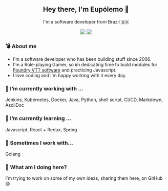 <h2 align='center'>Hey there, I'm Eupólemo 👋</h2>
<p align='center'>I'm a software developer from Brazil <span>&#x1f1e7;&#x1f1f7;</span></p>
<p align='center'>
  <a href="https://twitter.com/eupolemo">
    <img src="https://img.shields.io/badge/twitter-%231DA1F2.svg?&style=for-the-badge&logo=twitter&logoColor=white" /></a>
  <a href="https://www.linkedin.com/in/eupolemo">
    <img src="https://img.shields.io/badge/linkedin-%230077B5.svg?&style=for-the-badge&logo=linkedin&logoColor=white" />
  </a>
</p>


### 💣 About me

- I'm a software developer who has been building stuff since 2006.
- I'm a Role-playing Gamer, so im dedicating time to build modules for [Foundry VTT software](https://foundryvtt.com/) and practicing Javascript.
- I love coding and i'm happy working with it every day.

### 🔭 I’m currently working with ...

Jenkins, Kubernetes, Docker, Java, Python, shell script, CI/CD, Markdown, AsciiDoc

### 🌱 I’m currently learning ...

Javascript, React + Redux, Spring

### 👷 Sometimes I work with...

Golang

### 💬 What am I doing here?

I'm trying to work on some of my own ideas, sharing them here, on GitHub 😄

<!--
**eupolemo/eupolemo** is a ✨ _special_ ✨ repository because its `README.md` (this file) appears on your GitHub profile.

Here are some ideas to get you started:

- 👯 I’m looking to collaborate on ...
- 🤔 I’m looking for help with ...
- 💬 Ask me about ...
- 📫 How to reach me: ...
- 😄 Pronouns: ...
- ⚡ Fun fact: ...
-->
